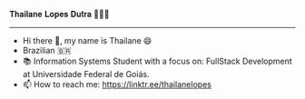 𝐓𝐡𝐚𝐢𝐥𝐚𝐧𝐞 𝐋𝐨𝐩𝐞𝐬 𝐃𝐮𝐭𝐫𝐚 🧑🏽‍💻
________________________________________


- Hi there 👋, my name is Thailane 😄
- Brazilian 🇧🇷
- 📚 Information Systems Student with a focus on: FullStack Development at Universidade Federal de Goiás.
- 📫 How to reach me: https://linktr.ee/thailanelopes

